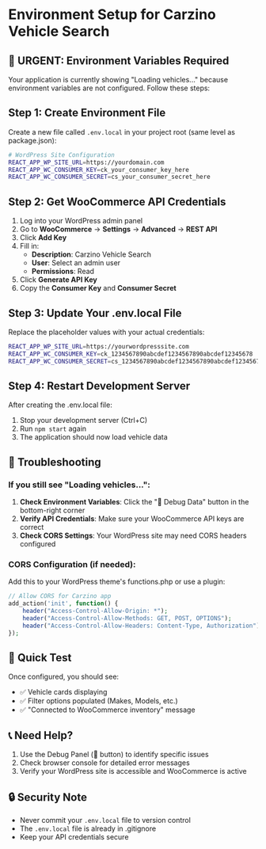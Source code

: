 # Environment Setup for Carzino Vehicle Search

## 🚨 URGENT: Environment Variables Required

Your application is currently showing "Loading vehicles..." because environment variables are not configured. Follow these steps:

## Step 1: Create Environment File

Create a new file called `.env.local` in your project root (same level as package.json):

```bash
# WordPress Site Configuration
REACT_APP_WP_SITE_URL=https://yourdomain.com
REACT_APP_WC_CONSUMER_KEY=ck_your_consumer_key_here
REACT_APP_WC_CONSUMER_SECRET=cs_your_consumer_secret_here
```

## Step 2: Get WooCommerce API Credentials

1. Log into your WordPress admin panel
2. Go to **WooCommerce** → **Settings** → **Advanced** → **REST API**
3. Click **Add Key**
4. Fill in:
   - **Description**: Carzino Vehicle Search
   - **User**: Select an admin user
   - **Permissions**: Read
5. Click **Generate API Key**
6. Copy the **Consumer Key** and **Consumer Secret**

## Step 3: Update Your .env.local File

Replace the placeholder values with your actual credentials:

```bash
REACT_APP_WP_SITE_URL=https://yourwordpresssite.com
REACT_APP_WC_CONSUMER_KEY=ck_1234567890abcdef1234567890abcdef12345678
REACT_APP_WC_CONSUMER_SECRET=cs_1234567890abcdef1234567890abcdef12345678
```

## Step 4: Restart Development Server

After creating the .env.local file:

1. Stop your development server (Ctrl+C)
2. Run `npm start` again
3. The application should now load vehicle data

## 🔧 Troubleshooting

### If you still see "Loading vehicles...":

1. **Check Environment Variables**: Click the "🔧 Debug Data" button in the bottom-right corner
2. **Verify API Credentials**: Make sure your WooCommerce API keys are correct
3. **Check CORS Settings**: Your WordPress site may need CORS headers configured

### CORS Configuration (if needed):

Add this to your WordPress theme's functions.php or use a plugin:

```php
// Allow CORS for Carzino app
add_action('init', function() {
    header("Access-Control-Allow-Origin: *");
    header("Access-Control-Allow-Methods: GET, POST, OPTIONS");
    header("Access-Control-Allow-Headers: Content-Type, Authorization");
});
```

## 🎯 Quick Test

Once configured, you should see:
- ✅ Vehicle cards displaying
- ✅ Filter options populated (Makes, Models, etc.)
- ✅ "Connected to WooCommerce inventory" message

## 📞 Need Help?

1. Use the Debug Panel (🔧 button) to identify specific issues
2. Check browser console for detailed error messages
3. Verify your WordPress site is accessible and WooCommerce is active

## 🔒 Security Note

- Never commit your `.env.local` file to version control
- The `.env.local` file is already in .gitignore
- Keep your API credentials secure
